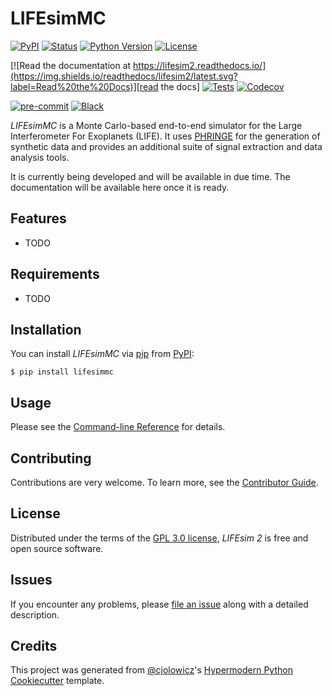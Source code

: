 # LIFEsimMC

[![PyPI](https://img.shields.io/pypi/v/lifesim2.svg)][pypi_]
[![Status](https://img.shields.io/pypi/status/lifesim2.svg)][status]
[![Python Version](https://img.shields.io/pypi/pyversions/lifesim2)][python version]
[![License](https://img.shields.io/pypi/l/lifesim2)][license]

[![Read the documentation at https://lifesim2.readthedocs.io/](https://img.shields.io/readthedocs/lifesim2/latest.svg?label=Read%20the%20Docs)][read the docs]
[![Tests](https://github.com/pahuber/lifesim2/workflows/Tests/badge.svg)][tests]
[![Codecov](https://codecov.io/gh/pahuber/lifesim2/branch/main/graph/badge.svg)][codecov]

[![pre-commit](https://img.shields.io/badge/pre--commit-enabled-brightgreen?logo=pre-commit&logoColor=white)][pre-commit]
[![Black](https://img.shields.io/badge/code%20style-black-000000.svg)][black]

[pypi_]: https://pypi.org/project/lifesim2/
[status]: https://pypi.org/project/lifesim2/
[python version]: https://pypi.org/project/lifesim2
[read the docs]: https://lifesim2.readthedocs.io/
[tests]: https://github.com/pahuber/lifesim2/actions?workflow=Tests
[codecov]: https://app.codecov.io/gh/pahuber/lifesim2
[pre-commit]: https://github.com/pre-commit/pre-commit
[black]: https://github.com/psf/black

*LIFEsimMC* is a Monte Carlo-based end-to-end simulator for the Large Interferometer For Exoplanets (LIFE). It uses [PHRINGE](https://github.com/pahuber/PHRINGE) for the generation of synthetic data and provides an additional suite of signal extraction and data analysis tools.

It is currently being developed and will be available in due time. The documentation will be available here once it is ready.

## Features

- TODO

## Requirements

- TODO

## Installation

You can install _LIFEsimMC_ via [pip] from [PyPI]:

```console
$ pip install lifesimmc
```

## Usage

Please see the [Command-line Reference] for details.

## Contributing

Contributions are very welcome.
To learn more, see the [Contributor Guide].

## License

Distributed under the terms of the [GPL 3.0 license][license],
_LIFEsim 2_ is free and open source software.

## Issues

If you encounter any problems,
please [file an issue] along with a detailed description.

## Credits

This project was generated from [@cjolowicz]'s [Hypermodern Python Cookiecutter] template.

[@cjolowicz]: https://github.com/cjolowicz
[pypi]: https://pypi.org/
[hypermodern python cookiecutter]: https://github.com/cjolowicz/cookiecutter-hypermodern-python
[file an issue]: https://github.com/pahuber/lifesim2/issues
[pip]: https://pip.pypa.io/

<!-- github-only -->

[license]: https://github.com/pahuber/lifesim2/blob/main/LICENSE
[contributor guide]: https://github.com/pahuber/lifesim2/blob/main/CONTRIBUTING.md
[command-line reference]: https://lifesim2.readthedocs.io/en/latest/usage.html
